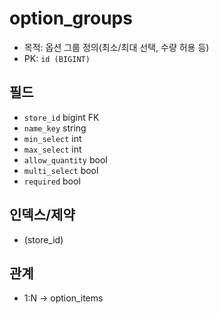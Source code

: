 # option_groups

- 목적: 옵션 그룹 정의(최소/최대 선택, 수량 허용 등)
- PK: `id (BIGINT)`

## 필드
- `store_id` bigint FK
- `name_key` string
- `min_select` int
- `max_select` int
- `allow_quantity` bool
- `multi_select` bool
- `required` bool

## 인덱스/제약
- (store_id)

## 관계
- 1:N → option_items
